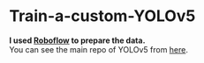 # Train-a-custom-YOLOv5

**I used [Roboflow](https://roboflow.com/?ref=ultralytics) to prepare the data.**
<br>You can see the main repo of YOLOv5 from [here](https://github.com/ultralytics/yolov5).
